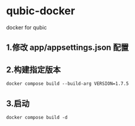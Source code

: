 # qubic-docker
docker for qubic


## 1.修改 app/appsettings.json 配置

## 2.构建指定版本

`docker compose build --build-arg VERSION=1.7.5`

## 3.启动

`docker compose build -d`

